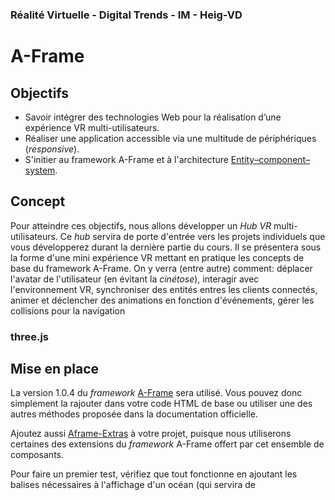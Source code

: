 ### Réalité Virtuelle - Digital Trends - IM - Heig-VD

# A-Frame

## Objectifs

- Savoir intégrer des technologies Web pour la réalisation d’une expérience VR multi-utilisateurs.
- Réaliser une application accessible via une multitude de périphériques (*responsive*).
-  S'initier au framework A-Frame et à l'architecture [Entity–component–system](https://aframe.io/docs/1.0.0/introduction/entity-component-system.html).

## Concept

Pour atteindre ces objectifs, nous allons développer un *Hub VR* multi-utilisateurs. Ce *hub* servira de porte d'entrée vers les projets individuels que vous développerez durant la dernière partie du cours. Il se présentera  sous la forme d'une mini expérience VR mettant en pratique les concepts de base du framework A-Frame. On y verra (entre autre) comment: déplacer l'avatar de l'utilisateur (en évitant la *cinétose*), interagir avec l'environnement VR, synchroniser des entités entres les clients connectés, animer et déclencher des animations en fonction d'événements,  gérer les collisions pour la navigation 



### three.js

## Mise en place

La version 1.0.4 du *framework* [A-Frame](https://aframe.io/docs/1.0.0/introduction/) sera utilisé. Vous pouvez donc simplement la rajouter dans votre code HTML de base ou utiliser une des autres méthodes proposée dans la documentation officielle.

Ajoutez aussi [Aframe-Extras](https://github.com/donmccurdy/aframe-extras) à votre projet, puisque nous utiliserons certaines des extensions du *framework* A-Frame offert par cet ensemble de composants.

Pour faire un premier test, vérifiez que tout fonctionne en ajoutant les balises nécessaires à l'affichage d'un océan (qui servira de 
<!--stackedit_data:
eyJoaXN0b3J5IjpbLTY4Njc4MTA0NSwxMDM1MjA3ODM1LC0xMj
g4MjgyNDAsLTIwOTg4ODg2OTksLTE3NzI4NDg1NTAsNzQyNzE5
MzcwLDE5NzIxMjY5OThdfQ==
-->